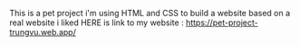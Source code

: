 This is a pet project i'm using HTML and CSS to build a website based on a real website i liked
HERE is link to my website : https://pet-project-trungvu.web.app/